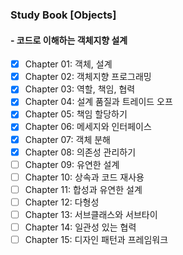 ### Study Book [Objects]
#### - 코드로 이해하는 객체지향 설계

- [x] Chapter 01: 객체, 설계
- [x] Chapter 02: 객체지향 프로그래밍
- [x] Chapter 03: 역할, 책임, 협력
- [x] Chapter 04: 설계 품질과 트레이드 오프
- [x] Chapter 05: 책임 할당하기
- [x] Chapter 06: 메세지와 인터페이스
- [X] Chapter 07: 객체 분해
- [X] Chapter 08: 의존성 관리하기
- [ ] Chapter 09: 유연한 설계
- [ ] Chapter 10: 상속과 코드 재사용
- [ ] Chapter 11: 합성과 유연한 설계
- [ ] Chapter 12: 다형성
- [ ] Chapter 13: 서브클래스와 서브타이
- [ ] Chapter 14: 일관성 있는 협력
- [ ] Chapter 15: 디자인 패턴과 프레임워크